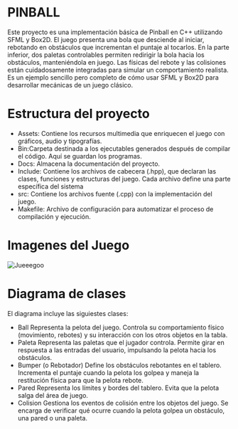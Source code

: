 #  PINBALL
Este proyecto es una implementación básica de Pinball en C++ utilizando SFML y Box2D. El juego presenta una bola que desciende al iniciar, rebotando en obstáculos que incrementan el puntaje al tocarlos. En la parte inferior, dos paletas controlables permiten redirigir la bola hacia los obstáculos, manteniéndola en juego. Las físicas del rebote y las colisiones están cuidadosamente integradas para simular un comportamiento realista. Es un ejemplo sencillo pero completo de cómo usar SFML y Box2D para desarrollar mecánicas de un juego clásico.
# Estructura del proyecto
- Assets: Contiene los recursos multimedia que enriquecen el juego con gráficos, audio y tipografías.
- Bin:Carpeta destinada a los ejecutables generados después de compilar el código. Aquí se guardan los programas.
- Docs: Almacena la documentación del proyecto.
- Include: Contiene los archivos de cabecera (.hpp), que declaran las clases, funciones y estructuras del juego. Cada archivo define una parte específica del sistema
- src: Contiene los archivos fuente (.cpp) con la implementación del juego.
- Makefile: Archivo de configuración para automatizar el proceso de compilación y ejecución.
# Imagenes del Juego
![Jueeegoo](https://github.com/user-attachments/assets/8fded0a1-eafc-41fc-b28d-58b5aac01ff1)
# Diagrama de clases
El diagrama incluye las siguiestes clases:
- Ball
Representa la pelota del juego. Controla su comportamiento físico (movimiento, rebotes) y su interacción con los otros objetos en la tabla.
- Paleta
Representa las paletas que el jugador controla. Permite girar en respuesta a las entradas del usuario, impulsando la pelota hacia los obstáculos.
- Bumper (o Rebotador)
Define los obstáculos rebotantes en el tablero. Incrementa el puntaje cuando la pelota los golpea y maneja la restitución física para que la pelota rebote.
- Pared
Representa los límites y bordes del tablero. Evita que la pelota salga del área de juego.
- Colision
Gestiona los eventos de colisión entre los objetos del juego. Se encarga de verificar qué ocurre cuando la pelota golpea un obstáculo, una pared o una paleta.
